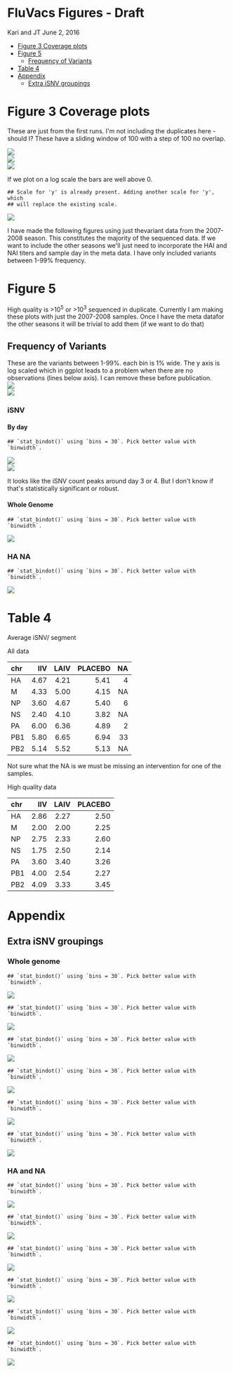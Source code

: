 FluVacs Figures - Draft
================
Kari and JT
June 2, 2016

-   [Figure 3 Coverage plots](#figure-3-coverage-plots)
-   [Figure 5](#figure-5)
    -   [Frequency of Variants](#frequency-of-variants)
-   [Table 4](#table-4)
-   [Appendix](#appendix)
    -   [Extra iSNV groupings](#extra-isnv-groupings)

Figure 3 Coverage plots
=======================

These are just from the first runs. I'm not including the duplicates here - should I? These have a sliding window of 100 with a step of 100 no overlap.

<img src="FluVacs_Figures_files/figure-markdown_github/coverage-1.png" style="display: block; margin: auto;" /><img src="FluVacs_Figures_files/figure-markdown_github/coverage-2.png" style="display: block; margin: auto;" /><img src="FluVacs_Figures_files/figure-markdown_github/coverage-3.png" style="display: block; margin: auto;" />

If we plot on a log scale the bars are well above 0.

    ## Scale for 'y' is already present. Adding another scale for 'y', which
    ## will replace the existing scale.

<img src="FluVacs_Figures_files/figure-markdown_github/unnamed-chunk-4-1.png" style="display: block; margin: auto;" />

I have made the following figures using just thevariant data from the 2007-2008 season. This constitutes the majority of the sequenced data. If we want to include the other seasons we'll just need to incorporate the HAI and NAI titers and sample day in the meta data. I have only included variants between 1-99% frequency.

Figure 5
========

High quality is &gt;10<sup>5</sup> or &gt;10<sup>3</sup> sequenced in duplicate. Currently I am making these plots with just the 2007-2008 samples. Once I have the meta datafor the other seasons it will be trivial to add them (if we want to do that)

Frequency of Variants
---------------------

These are the variants between 1-99%. each bin is 1% wide. The y axis is log scaled which in ggplot leads to a problem when there are no observations (lines below axis). I can remove these before publication. <img src="FluVacs_Figures_files/figure-markdown_github/unnamed-chunk-5-1.png" style="display: block; margin: auto;" /><img src="FluVacs_Figures_files/figure-markdown_github/unnamed-chunk-5-2.png" style="display: block; margin: auto;" />

### iSNV

#### By day

    ## `stat_bindot()` using `bins = 30`. Pick better value with `binwidth`.

<img src="FluVacs_Figures_files/figure-markdown_github/by_day-1.png" style="display: block; margin: auto;" />

<img src="FluVacs_Figures_files/figure-markdown_github/by_day.densisty-1.png" style="display: block; margin: auto;" />

It looks like the iSNV count peaks around day 3 or 4. But I don't know if that's statistically significant or robust.

#### Whole Genome

    ## `stat_bindot()` using `bins = 30`. Pick better value with `binwidth`.

<img src="FluVacs_Figures_files/figure-markdown_github/unnamed-chunk-6-1.png" style="display: block; margin: auto;" />

### HA NA

    ## `stat_bindot()` using `bins = 30`. Pick better value with `binwidth`.

<img src="FluVacs_Figures_files/figure-markdown_github/unnamed-chunk-7-1.png" style="display: block; margin: auto;" />

Table 4
=======

Average iSNV/ segment

All data

| chr |   IIV|  LAIV|  PLACEBO|   NA|
|:----|-----:|-----:|--------:|----:|
| HA  |  4.67|  4.21|     5.41|    4|
| M   |  4.33|  5.00|     4.15|   NA|
| NP  |  3.60|  4.67|     5.40|    6|
| NS  |  2.40|  4.10|     3.82|   NA|
| PA  |  6.00|  6.36|     4.89|    2|
| PB1 |  5.80|  6.65|     6.94|   33|
| PB2 |  5.14|  5.52|     5.13|   NA|

Not sure what the NA is we must be missing an intervention for one of the samples.

High quality data

| chr |   IIV|  LAIV|  PLACEBO|
|:----|-----:|-----:|--------:|
| HA  |  2.86|  2.27|     2.50|
| M   |  2.00|  2.00|     2.25|
| NP  |  2.75|  2.33|     2.60|
| NS  |  1.75|  2.50|     2.14|
| PA  |  3.60|  3.40|     3.26|
| PB1 |  4.00|  2.54|     2.27|
| PB2 |  4.09|  3.33|     3.45|

Appendix
========

Extra iSNV groupings
--------------------

### Whole genome

    ## `stat_bindot()` using `bins = 30`. Pick better value with `binwidth`.

<img src="FluVacs_Figures_files/figure-markdown_github/extra_iSNV-1.png" style="display: block; margin: auto;" />

    ## `stat_bindot()` using `bins = 30`. Pick better value with `binwidth`.

<img src="FluVacs_Figures_files/figure-markdown_github/extra_iSNV-2.png" style="display: block; margin: auto;" />

    ## `stat_bindot()` using `bins = 30`. Pick better value with `binwidth`.

<img src="FluVacs_Figures_files/figure-markdown_github/extra_iSNV-3.png" style="display: block; margin: auto;" />

    ## `stat_bindot()` using `bins = 30`. Pick better value with `binwidth`.

<img src="FluVacs_Figures_files/figure-markdown_github/extra_iSNV-4.png" style="display: block; margin: auto;" />

    ## `stat_bindot()` using `bins = 30`. Pick better value with `binwidth`.

<img src="FluVacs_Figures_files/figure-markdown_github/extra_iSNV-5.png" style="display: block; margin: auto;" />

    ## `stat_bindot()` using `bins = 30`. Pick better value with `binwidth`.

<img src="FluVacs_Figures_files/figure-markdown_github/extra_iSNV-6.png" style="display: block; margin: auto;" />

### HA and NA

    ## `stat_bindot()` using `bins = 30`. Pick better value with `binwidth`.

<img src="FluVacs_Figures_files/figure-markdown_github/extra_ha.na-1.png" style="display: block; margin: auto;" />

    ## `stat_bindot()` using `bins = 30`. Pick better value with `binwidth`.

<img src="FluVacs_Figures_files/figure-markdown_github/extra_ha.na-2.png" style="display: block; margin: auto;" />

    ## `stat_bindot()` using `bins = 30`. Pick better value with `binwidth`.

<img src="FluVacs_Figures_files/figure-markdown_github/extra_ha.na-3.png" style="display: block; margin: auto;" />

    ## `stat_bindot()` using `bins = 30`. Pick better value with `binwidth`.

<img src="FluVacs_Figures_files/figure-markdown_github/extra_ha.na-4.png" style="display: block; margin: auto;" />

    ## `stat_bindot()` using `bins = 30`. Pick better value with `binwidth`.

<img src="FluVacs_Figures_files/figure-markdown_github/extra_ha.na-5.png" style="display: block; margin: auto;" />

    ## `stat_bindot()` using `bins = 30`. Pick better value with `binwidth`.

<img src="FluVacs_Figures_files/figure-markdown_github/extra_ha.na-6.png" style="display: block; margin: auto;" />
